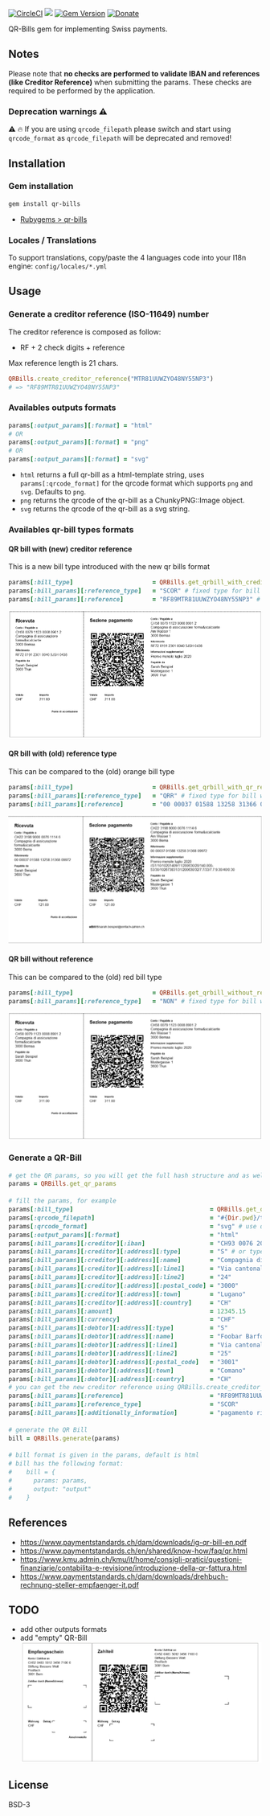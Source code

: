 [![CircleCI](https://circleci.com/gh/damoiser/qr-bills/tree/master.svg?style=svg)](https://circleci.com/gh/damoiser/qr-bills/tree/master)
![](https://ruby-gem-downloads-badge.herokuapp.com/qr-bills?type=total)
[![Gem Version](https://badge.fury.io/rb/qr-bills.svg)](https://badge.fury.io/rb/qr-bills)
[![Donate](https://img.shields.io/badge/Donate-PayPal-green.svg)](https://www.paypal.com/donate?business=DJNJMV5YAEBT6&currency_code=CHF)

QR-Bills gem for implementing Swiss payments.

## Notes

Please note that **no checks are performed to validate IBAN and references (like Creditor Reference)** when submitting the params.
These checks are required to be performed by the application.

###  Deprecation warnings &#x26a0;&#xfe0f;
:warning: :fire: If you are using `qrcode_filepath` please switch and start using `qrcode_format` as `qrcode_filepath` will be deprecated and removed!

## Installation

### Gem installation

```bash
gem install qr-bills
```
* [Rubygems > qr-bills](https://rubygems.org/gems/qr-bills)

### Locales / Translations

To support translations, copy/paste the 4 languages code into your I18n engine: `config/locales/*.yml`

## Usage

### Generate a creditor reference (ISO-11649) number

The creditor reference is composed as follow:
* RF + 2 check digits + reference

Max reference length is 21 chars.

```ruby
QRBills.create_creditor_reference("MTR81UUWZYO48NY55NP3")
# => "RF89MTR81UUWZYO48NY55NP3"
```

### Availables outputs formats

```ruby
params[:output_params][:format] = "html"
# OR
params[:output_params][:format] = "png"
# OR
params[:output_params][:format] = "svg"
```

* `html` returns a full qr-bill as a html-template string, uses `params[:qrcode_format]` for the qrcode format which supports `png` and `svg`. Defaults to `png`.
* `png` returns the qrcode of the qr-bill as a ChunkyPNG::Image object.
* `svg` returns the qrcode of the qr-bill as a svg string.

### Availables qr-bill types formats

#### QR bill with (new) creditor reference

This is a new bill type introduced with the new qr bills format
```ruby
params[:bill_type]                      = QRBills.get_qrbill_with_creditor_reference_type
params[:bill_params][:reference_type]   = "SCOR" # fixed type for bill with creditor reference
params[:bill_params][:reference]        = "RF89MTR81UUWZYO48NY55NP3" # example
```

![QR bill with creditor reference](./imgs/qr_bill_with_creditor_reference.png)

#### QR bill with (old) reference type

This can be compared to the (old) orange bill type
```ruby
params[:bill_type]                      = QRBills.get_qrbill_with_qr_reference_type
params[:bill_params][:reference_type]   = "QRR" # fixed type for bill with qr reference
params[:bill_params][:reference]        = "00 00037 01588 13258 31366 09972" # example
```

![QR bill with (old) reference type](./imgs/qr_bill_with_old_reference.png)

#### QR bill without reference

This can be compared to the (old) red bill type
```ruby
params[:bill_type]                      = QRBills.get_qrbill_without_reference_type
params[:bill_params][:reference_type]   = "NON" # fixed type for bill without reference
```

![QR bill without reference](./imgs/qr_bill_without_reference.png)

### Generate a QR-Bill

```ruby
# get the QR params, so you will get the full hash structure and as well some default values
params = QRBills.get_qr_params

# fill the params, for example
params[:bill_type]                                      = QRBills.get_qrbill_with_creditor_reference_type
params[:qrcode_filepath]                                = "#{Dir.pwd}/tmp/qrcode-html.png"
params[:qrcode_format]                                  = "svg" # use qrcode_format with "svg" / "png" instead of qrcode_filepath to use a data url encoded qr code
params[:output_params][:format]                         = "html"
params[:bill_params][:creditor][:iban]                  = "CH93 0076 2011 6238 5295 7"
params[:bill_params][:creditor][:address][:type]        = "S" # or type "K"
params[:bill_params][:creditor][:address][:name]        = "Compagnia di assicurazione forma & scalciante"
params[:bill_params][:creditor][:address][:line1]       = "Via cantonale"
params[:bill_params][:creditor][:address][:line2]       = "24"
params[:bill_params][:creditor][:address][:postal_code] = "3000"
params[:bill_params][:creditor][:address][:town]        = "Lugano"
params[:bill_params][:creditor][:address][:country]     = "CH"
params[:bill_params][:amount]                           = 12345.15
params[:bill_params][:currency]                         = "CHF"
params[:bill_params][:debtor][:address][:type]          = "S"
params[:bill_params][:debtor][:address][:name]          = "Foobar Barfoot"
params[:bill_params][:debtor][:address][:line1]         = "Via cantonale"
params[:bill_params][:debtor][:address][:line2]         = "25"
params[:bill_params][:debtor][:address][:postal_code]   = "3001"
params[:bill_params][:debtor][:address][:town]          = "Comano"
params[:bill_params][:debtor][:address][:country]       = "CH"
# you can get the new creditor reference using QRBills.create_creditor_reference("your_reference") 
params[:bill_params][:reference]                        = "RF89MTR81UUWZYO48NY55NP3" 
params[:bill_params][:reference_type]                   = "SCOR"
params[:bill_params][:additionally_information]         = "pagamento riparazione monopattino"

# generate the QR Bill
bill = QRBills.generate(params)

# bill format is given in the params, default is html
# bill has the following format:
#    bill = {
#      params: params,
#      output: "output"
#    }

```

## References
* https://www.paymentstandards.ch/dam/downloads/ig-qr-bill-en.pdf
* https://www.paymentstandards.ch/en/shared/know-how/faq/qr.html
* https://www.kmu.admin.ch/kmu/it/home/consigli-pratici/questioni-finanziarie/contabilita-e-revisione/introduzione-della-qr-fattura.html
* https://www.paymentstandards.ch/dam/downloads/drehbuch-rechnung-steller-empfaenger-it.pdf

## TODO

* add other outputs formats
* add "empty" QR-Bill
![QR bill empty](./imgs/qr_bill_empty.png)

## License

BSD-3
